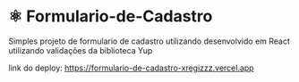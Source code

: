 # :atom_symbol: Formulario-de-Cadastro
Simples projeto de formulario de cadastro utilizando desenvolvido em React utilizando validações da biblioteca Yup

link do deploy: https://formulario-de-cadastro-xregizzz.vercel.app
